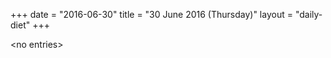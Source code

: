 +++
date = "2016-06-30"
title = "30 June 2016 (Thursday)"
layout = "daily-diet"
+++


\<no entries\>
